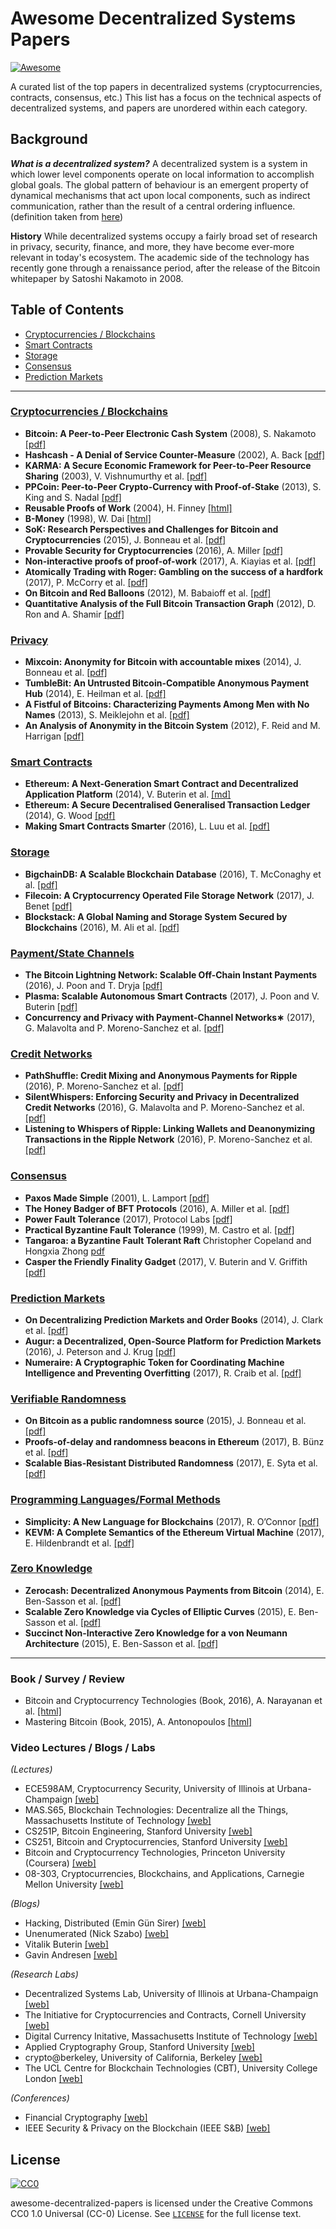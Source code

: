 # Awesome Decentralized Systems Papers

[![Awesome](https://cdn.rawgit.com/sindresorhus/awesome/d7305f38d29fed78fa85652e3a63e154dd8e8829/media/badge.svg)](https://github.com/sindresorhus/awesome)

A curated list of the top papers in decentralized systems (cryptocurrencies, contracts, consensus, etc.) This list has a focus on the technical aspects of decentralized systems, and papers are unordered within each category.

## Background

***What is a decentralized system?***
A decentralized system is a system in which lower level components operate on local information to accomplish global goals. The global pattern of behaviour is an emergent property of dynamical mechanisms that act upon local components, such as indirect communication, rather than the result of a central ordering influence. (definition taken from [here](https://en.wikipedia.org/wiki/Decentralised_system))

**History**
While decentralized systems occupy a fairly broad set of research in privacy, security, finance, and more, they have become ever-more relevant in today's ecosystem. The academic side of the technology has recently gone through a renaissance period, after the release of the Bitcoin whitepaper by Satoshi Nakamoto in 2008.

## Table of Contents

* [Cryptocurrencies / Blockchains](#cryptocurrencies-blockchains)
* [Smart Contracts](#smart-contracts)
* [Storage](#storage)
* [Consensus](#consensus)
* [Prediction Markets](#prediction-markets)

<!-- *(More than Top 100)*
* [New Papers](#new-papers) : Less than 6 months
* [Old Papers](#old-papers) : Before 2012
* [HW / SW / Dataset](#hw--sw--dataset) : Technical reports
* [Book / Survey / Review](#book--survey--review)
* [Video Lectures / Tutorials / Blogs](#video-lectures--tutorials--blogs)
* [Appendix: More than Top 100](#appendix-more-than-top-100) : More papers not in the list 
change order of sections - add ones for bitcoin-->

* * *

### [Cryptocurrencies / Blockchains](#cryptocurrencies-blockchains)
- **Bitcoin: A Peer-to-Peer Electronic Cash System** (2008), S. Nakamoto [[pdf]](https://bitcoin.org/bitcoin.pdf)
- **Hashcash - A Denial of Service Counter-Measure** (2002), A. Back [[pdf]](http://www.hashcash.org/hashcash.pdf)
- **KARMA: A Secure Economic Framework for Peer-to-Peer Resource Sharing** (2003), V. Vishnumurthy et al. [[pdf]]( http://cs.brown.edu/courses/csci2950-g/papers/karma.pdf)
- **PPCoin: Peer-to-Peer Crypto-Currency with Proof-of-Stake** (2013), S. King and S. Nadal [[pdf]](  https://peercoin.net/assets/paper/peercoin-paper.pdf)
- **Reusable Proofs of Work** (2004), H. Finney [[html]](http://nakamotoinstitute.org/finney/rpow/theory.html)
- **B-Money** (1998), W. Dai [[html]](http://www.weidai.com/bmoney.txt)
- **SoK: Research Perspectives and Challenges for Bitcoin and Cryptocurrencies** (2015), J. Bonneau et al. [[pdf]](http://www.jbonneau.com/doc/BMCNKF15-IEEESP-bitcoin.pdf)
- **Provable Security for Cryptocurrencies** (2016), A. Miller [[pdf]](https://drum.lib.umd.edu/bitstream/handle/1903/18622/Miller_umd_0117E_17522.pdf?sequence=1)
- **Non-interactive proofs of proof-of-work** (2017), A. Kiayias et al. [[pdf]](https://eprint.iacr.org/2017/963.pdf)
- **Atomically Trading with Roger: Gambling on the success of a hardfork** (2017), P. McCorry et al. [[pdf]](http://homepages.cs.ncl.ac.uk/patrick.mc-corry/atomically-trading-roger.pdf)
- **On Bitcoin and Red Balloons** (2012), M. Babaioff et al. [[pdf]](https://www.microsoft.com/en-us/research/wp-content/uploads/2012/06/bitcoin.pdf)
- **Quantitative Analysis of the Full Bitcoin Transaction Graph** (2012), D. Ron and A. Shamir [[pdf]](https://eprint.iacr.org/2012/584.pdf)

### [Privacy](#privacy)
- **Mixcoin: Anonymity for Bitcoin with accountable mixes** (2014), J. Bonneau et al. [[pdf]](https://github.com/ethereum/wiki/wiki/White-Paper)
- **TumbleBit: An Untrusted Bitcoin-Compatible Anonymous Payment Hub** (2014), E. Heilman et al. [[pdf]](https://eprint.iacr.org/2016/575.pdf)
- **A Fistful of Bitcoins: Characterizing Payments Among Men with No Names** (2013), S. Meiklejohn et al. [[pdf]](https://cseweb.ucsd.edu/~smeiklejohn/files/imc13.pdf)
- **An Analysis of Anonymity in the Bitcoin System** (2012), F. Reid and M. Harrigan [[pdf]](https://arxiv.org/pdf/1107.4524.pdf)

### [Smart Contracts](#smart-contracts)
- **Ethereum: A Next-Generation Smart Contract and Decentralized Application Platform** (2014), V. Buterin et al. [[md]](https://github.com/ethereum/wiki/wiki/White-Paper)
- **Ethereum: A Secure Decentralised Generalised Transaction Ledger** (2014), G. Wood [[pdf]](http://gavwood.com/paper.pdf)
- **Making Smart Contracts Smarter** (2016), L. Luu et al. [[pdf]](https://eprint.iacr.org/2016/633.pdf)

### [Storage](#storage)
- **BigchainDB: A Scalable Blockchain Database** (2016), T. McConaghy et al. [[pdf]](https://www.bigchaindb.com/whitepaper/bigchaindb-whitepaper.pdf)
- **Filecoin: A Cryptocurrency Operated File Storage Network** (2017), J. Benet [[pdf]](http://filecoin.io/filecoin.pdf)
- **Blockstack: A Global Naming and Storage System Secured by Blockchains** (2016), M. Ali et al. [[pdf]](http://www.cs.princeton.edu/~mfreed/docs/blockstack-atc16.pdf)

### [Payment/State Channels](#paychan)
- **The Bitcoin Lightning Network: Scalable Off-Chain Instant Payments** (2016), J. Poon and T. Dryja [[pdf]](https://lightning.network/lightning-network-paper.pdf)
- **Plasma: Scalable Autonomous Smart Contracts** (2017), J. Poon and V. Buterin [[pdf]](http://plasma.io/plasma.pdf)
- **Concurrency and Privacy with Payment-Channel Networks∗** (2017), G. Malavolta and P. Moreno-Sanchez et al. [[pdf]](https://www.cs.purdue.edu/homes/pmorenos/public/paychannels.pdf)

### [Credit Networks](#crednet)
- **PathShuffle: Credit Mixing and Anonymous Payments for Ripple** (2016), P. Moreno-Sanchez et al. [[pdf]](https://www.cs.purdue.edu/homes/pmorenos/public/pathshuffle.pdf)
- **SilentWhispers: Enforcing Security and Privacy in Decentralized Credit Networks** (2016), G. Malavolta and P. Moreno-Sanchez et al. [[pdf]](https://www.cs.purdue.edu/homes/pmorenos/public/pathshuffle.pdf)
- **Listening to Whispers of Ripple: Linking Wallets and Deanonymizing Transactions in the Ripple Network** (2016), P. Moreno-Sanchez et al. [[pdf]](http://crypsys.mmci.uni-saarland.de/projects/LinkingWallets/paper.pdf)

### [Consensus](#consensus)
- **Paxos Made Simple** (2001), L. Lamport [[pdf]](http://research.microsoft.com/en-us/um/people/lamport/pubs/paxos-simple.pdf)
- **The Honey Badger of BFT Protocols** (2016), A. Miller et al. [[pdf]](https://eprint.iacr.org/2016/199.pdf)
- **Power Fault Tolerance** (2017), Protocol Labs [[pdf]](http://filecoin.io/power-fault-tolerance.pdf)
- **Practical Byzantine Fault Tolerance** (1999), M. Castro et al. [[pdf]](http://pmg.csail.mit.edu/papers/osdi99.pdf)
- **Tangaroa: a Byzantine Fault Tolerant Raft** Christopher Copeland and Hongxia Zhong [pdf](http://www.scs.stanford.edu/14au-cs244b/labs/projects/copeland_zhong.pdf)
- **Casper the Friendly Finality Gadget** (2017), V. Buterin and V. Griffith [[pdf]](https://arxiv.org/pdf/1710.09437.pdf)

### [Prediction Markets](#prediction-markets)
- **On Decentralizing Prediction Markets and Order Books** (2014), J. Clark et al. [[pdf]](http://www.econinfosec.org/archive/weis2014/papers/Clark-WEIS2014.pdf)
- **Augur: a Decentralized, Open-Source Platform for Prediction Markets** (2016), J. Peterson and J. Krug [[pdf]](http://bravenewcoin.com/assets/Whitepapers/Augur-A-Decentralized-Open-Source-Platform-for-Prediction-Markets.pdf)
- **Numeraire: A Cryptographic Token for Coordinating Machine Intelligence and Preventing Overfitting** (2017), R. Craib et al. [[pdf]](https://numer.ai/whitepaper.pdf)

### [Verifiable Randomness](#verifiable-randomness)
- **On Bitcoin as a public randomness source** (2015), J. Bonneau et al. [[pdf]](https://eprint.iacr.org/2015/1015.pdf)
- **Proofs-of-delay and randomness beacons in Ethereum** (2017), B. Bünz et al. [[pdf]](http://stevengoldfeder.com/papers/BGB17-IEEESB-proof_of_delay_ethereum.pdf)
- **Scalable Bias-Resistant Distributed Randomness** (2017), E. Syta et al. [[pdf]](http://ieeexplore.ieee.org/document/7958592/)

### [Programming Languages/Formal Methods](#pm-fm)
- **Simplicity: A New Language for Blockchains** (2017), R. O’Connor [[pdf]](https://blockstream.com/simplicity.pdf)
- **KEVM: A Complete Semantics of the Ethereum Virtual Machine** (2017), E. Hildenbrandt et al. [[pdf]](https://www.ideals.illinois.edu/bitstream/handle/2142/97207/hildenbrandt-saxena-zhu-rodrigues-guth-daian-rosu-2017-tr.pdf)

### [Zero Knowledge](#zkp)
- **Zerocash: Decentralized Anonymous Payments from Bitcoin** (2014), E. Ben-Sasson et al. [[pdf]](http://zerocash-project.org/media/pdf/zerocash-extended-20140518.pdf)
- **Scalable Zero Knowledge via Cycles of Elliptic Curves** (2015), E. Ben-Sasson et al. [[pdf]](https://eprint.iacr.org/2014/595.pdf)
- **Succinct Non-Interactive Zero Knowledge for a von Neumann Architecture** (2015), E. Ben-Sasson et al. [[pdf]](https://eprint.iacr.org/2013/879.pdf)

* * *

### Book / Survey / Review
- Bitcoin and Cryptocurrency Technologies (Book, 2016), A. Narayanan et al. [[html]](http://bitcoinbook.cs.princeton.edu/)
- Mastering Bitcoin (Book, 2015), A. Antonopoulos [[html]](https://www.bitcoinbook.info/)

### Video Lectures / Blogs / Labs

*(Lectures)*
- ECE598AM, Cryptocurrency Security, University of Illinois at Urbana-Champaign [[web]](http://soc1024.ece.illinois.edu/teaching/ece598am/fall2016/)
- MAS.S65, Blockchain Technologies: Decentralize all the Things, Massachusetts Institute of Technology [[web]](http://blockchain.media.mit.edu/syllabus.html)
- CS251P, Bitcoin Engineering, Stanford University [[web]](http://bitcoin.stanford.edu/)
- CS251, Bitcoin and Cryptocurrencies, Stanford University [[web]](https://crypto.stanford.edu/cs251/)
- Bitcoin and Cryptocurrency Technologies, Princeton University (Coursera) [[web]](https://www.coursera.org/learn/cryptocurrency)
- 08-303, Cryptocurrencies, Blockchains, and Applications, Carnegie Mellon University [[web]](https://piazza.com/cmu/spring2017/08303)

<!-- *(Tutorials)*
- NIPS 2016 Tutorials, Long Beach [[web]](https://nips.cc/Conferences/2016/Schedule?type=Tutorial)
- ICML 2016 Tutorials, New York City [[web]](http://techtalks.tv/icml/2016/tutorials/)
- ICLR 2016 Videos, San Juan [[web]](http://videolectures.net/iclr2016_san_juan/)
- Deep Learning Summer School 2016, Montreal [[web]](http://videolectures.net/deeplearning2016_montreal/)
- Bay Area Deep Learning School 2016, Stanford [[web]](https://www.bayareadlschool.org/) -->

*(Blogs)*
- Hacking, Distributed (Emin Gün Sirer) [[web]](http://hackingdistributed.com/)
- Unenumerated (Nick Szabo) [[web]](http://unenumerated.blogspot.com/)
- Vitalik Buterin [[web]](http://vitalik.ca/)
- Gavin Andresen [[web]](http://gavinandresen.ninja/)

*(Research Labs)*
- Decentralized Systems Lab, University of Illinois at Urbana-Champaign [[web]](http://decentralize.ece.illinois.edu/)
- The Initiative for Cryptocurrencies and Contracts, Cornell University [[web]](http://www.initc3.org/)
- Digital Currency Initative, Massachusetts Institute of Technology [[web]](http://dci.mit.edu/)
- Applied Cryptography Group, Stanford University [[web]](https://crypto.stanford.edu/)
- crypto@berkeley, University of California, Berkeley [[web]](https://crypto.eecs.berkeley.edu/)
- The UCL Centre for Blockchain Technologies (CBT), University College London [[web]](http://blockchain.cs.ucl.ac.uk/)

*(Conferences)*
- Financial Cryptography [[web]](https://fc18.ifca.ai/)
- IEEE Security & Privacy on the Blockchain (IEEE S&B) [[web]](http://ieee-sb2018.cs.ucl.ac.uk/#cfp)

<!-- TODO: monetary policies, economics?, markets?, financial and economic implications research labs, and top researchers, disclaimer about focus on technology and not economics -->
## License
[![CC0](http://mirrors.creativecommons.org/presskit/buttons/88x31/svg/cc-zero.svg)](https://creativecommons.org/publicdomain/zero/1.0/)

awesome-decentralized-papers is licensed under the Creative Commons CC0 1.0 Universal (CC-0) License. See [`LICENSE`](LICENSE) for the full license text.
